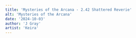 ```yaml
---
title: 'Mysteries of the Arcana - 2.42 Shattered Reverie'
alt: 'Mysteries of the Arcana'
date: '2024-10-03'
author: 'J Gray'
artist: 'Keira'
---
```

